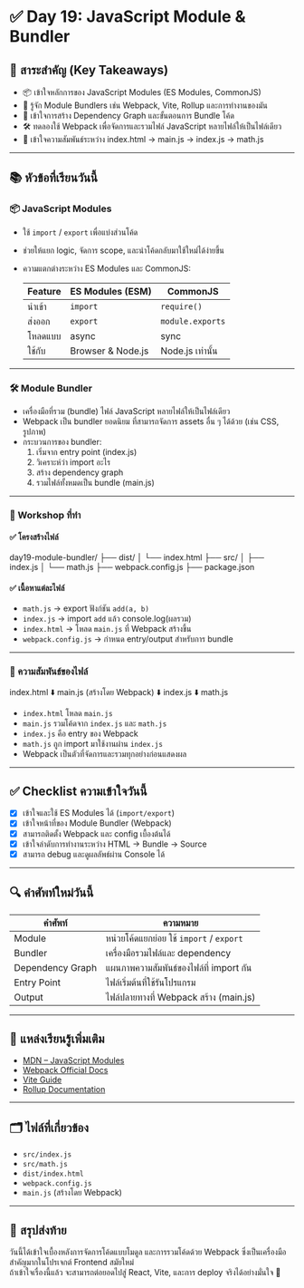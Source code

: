 # ✅ Day 19: JavaScript Module & Bundler

## 🧠 สาระสำคัญ (Key Takeaways)

- 📦 เข้าใจหลักการของ JavaScript Modules (ES Modules, CommonJS)
- 🧩 รู้จัก Module Bundlers เช่น Webpack, Vite, Rollup และการทำงานของมัน
- 🔄 เข้าใจการสร้าง Dependency Graph และขั้นตอนการ Bundle โค้ด
- 🛠️ ทดลองใช้ Webpack เพื่อจัดการและรวมไฟล์ JavaScript หลายไฟล์ให้เป็นไฟล์เดียว
- 📁 เข้าใจความสัมพันธ์ระหว่าง index.html → main.js → index.js → math.js

---

## 📚 หัวข้อที่เรียนวันนี้

### 📦 JavaScript Modules

- ใช้ `import` / `export` เพื่อแบ่งส่วนโค้ด
- ช่วยให้แยก logic, จัดการ scope, และนำโค้ดกลับมาใช้ใหม่ได้ง่ายขึ้น
- ความแตกต่างระหว่าง ES Modules และ CommonJS:

  | Feature       | ES Modules (ESM) | CommonJS    |
  |---------------|------------------|-------------|
  | นำเข้า        | `import`         | `require()` |
  | ส่งออก        | `export`         | `module.exports` |
  | โหลดแบบ       | async            | sync        |
  | ใช้กับ        | Browser & Node.js | Node.js เท่านั้น |

---

### 🛠️ Module Bundler

- เครื่องมือที่รวม (bundle) ไฟล์ JavaScript หลายไฟล์ให้เป็นไฟล์เดียว
- Webpack เป็น bundler ยอดนิยม ที่สามารถจัดการ assets อื่น ๆ ได้ด้วย (เช่น CSS, รูปภาพ)
- กระบวนการของ bundler:
  1. เริ่มจาก entry point (index.js)
  2. วิเคราะห์ว่า import อะไร
  3. สร้าง dependency graph
  4. รวมไฟล์ทั้งหมดเป็น bundle (main.js)

---

### 🧪 Workshop ที่ทำ

#### ✅ โครงสร้างไฟล์

day19-module-bundler/
├── dist/
│ └── index.html
├── src/
│ ├── index.js
│ └── math.js
├── webpack.config.js
├── package.json

#### ✅ เนื้อหาแต่ละไฟล์

- `math.js` → export ฟังก์ชัน `add(a, b)`
- `index.js` → import `add` แล้ว console.log(ผลรวม)
- `index.html` → โหลด `main.js` ที่ Webpack สร้างขึ้น
- `webpack.config.js` → กำหนด entry/output สำหรับการ bundle

---

### 🔗 ความสัมพันธ์ของไฟล์

index.html
⬇️
main.js (สร้างโดย Webpack)
⬇️
index.js
⬇️
math.js

- `index.html` โหลด `main.js`
- `main.js` รวมโค้ดจาก `index.js` และ `math.js`
- `index.js` คือ entry ของ Webpack
- `math.js` ถูก import มาใช้งานผ่าน `index.js`
- Webpack เป็นตัวที่จัดการและรวมทุกอย่างก่อนแสดงผล

---

## ✅ Checklist ความเข้าใจวันนี้

- [x] เข้าใจและใช้ ES Modules ได้ (`import/export`)
- [x] เข้าใจหน้าที่ของ Module Bundler (Webpack)
- [x] สามารถติดตั้ง Webpack และ config เบื้องต้นได้
- [x] เข้าใจลำดับการทำงานระหว่าง HTML → Bundle → Source
- [x] สามารถ debug และดูผลลัพธ์ผ่าน Console ได้

---

## 🔍 คำศัพท์ใหม่วันนี้

| คำศัพท์          | ความหมาย |
|------------------|----------|
| Module           | หน่วยโค้ดแยกย่อย ใช้ `import` / `export` |
| Bundler          | เครื่องมือรวมไฟล์และ dependency |
| Dependency Graph | แผนภาพความสัมพันธ์ของไฟล์ที่ import กัน |
| Entry Point      | ไฟล์เริ่มต้นที่ใช้รันโปรแกรม |
| Output           | ไฟล์ปลายทางที่ Webpack สร้าง (main.js) |

---

## 🔗 แหล่งเรียนรู้เพิ่มเติม

- [MDN – JavaScript Modules](https://developer.mozilla.org/en-US/docs/Web/JavaScript/Guide/Modules)
- [Webpack Official Docs](https://webpack.js.org/)
- [Vite Guide](https://vitejs.dev/)
- [Rollup Documentation](https://rollupjs.org/)

---

## 🗂️ ไฟล์ที่เกี่ยวข้อง

- `src/index.js`
- `src/math.js`
- `dist/index.html`
- `webpack.config.js`
- `main.js` (สร้างโดย Webpack)

---

## 💬 สรุปส่งท้าย

วันนี้ได้เข้าใจเบื้องหลังการจัดการโค้ดแบบโมดูล และการรวมโค้ดด้วย Webpack ซึ่งเป็นเครื่องมือสำคัญมากในโปรเจกต์ Frontend สมัยใหม่  
ถ้าเข้าใจเรื่องนี้แล้ว จะสามารถต่อยอดไปสู่ React, Vite, และการ deploy จริงได้อย่างมั่นใจ 🚀

